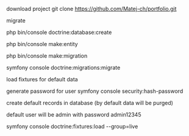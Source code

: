download project git clone https://github.com/Matej-ch/portfolio.git

migrate

php bin/console doctrine:database:create

php bin/console make:entity

php bin/console make:migration

symfony console doctrine:migrations:migrate

load fixtures for default data

generate password for user symfony console security:hash-password

create default records in database (by default data will be purged)

default user will be admin with password admin12345

symfony console doctrine:fixtures:load --group=live